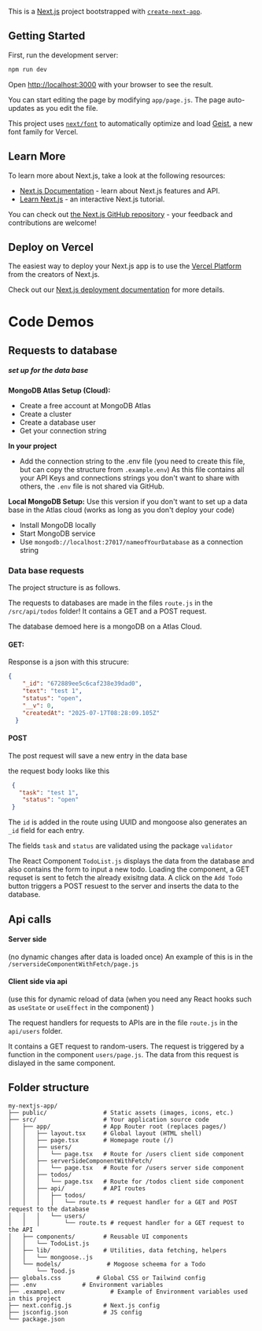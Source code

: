 This is a [Next.js](https://nextjs.org) project bootstrapped with [`create-next-app`](https://github.com/vercel/next.js/tree/canary/packages/create-next-app).

## Getting Started

First, run the development server:

```bash
npm run dev

```

Open [http://localhost:3000](http://localhost:3000) with your browser to see the result.

You can start editing the page by modifying `app/page.js`. The page auto-updates as you edit the file.

This project uses [`next/font`](https://nextjs.org/docs/app/building-your-application/optimizing/fonts) to automatically optimize and load [Geist](https://vercel.com/font), a new font family for Vercel.

## Learn More

To learn more about Next.js, take a look at the following resources:

- [Next.js Documentation](https://nextjs.org/docs) - learn about Next.js features and API.
- [Learn Next.js](https://nextjs.org/learn) - an interactive Next.js tutorial.

You can check out [the Next.js GitHub repository](https://github.com/vercel/next.js) - your feedback and contributions are welcome!

## Deploy on Vercel

The easiest way to deploy your Next.js app is to use the [Vercel Platform](https://vercel.com/new?utm_medium=default-template&filter=next.js&utm_source=create-next-app&utm_campaign=create-next-app-readme) from the creators of Next.js.

Check out our [Next.js deployment documentation](https://nextjs.org/docs/app/building-your-application/deploying) for more details.


# Code Demos

## Requests to database 

##### set up for the data base
**MongoDB Atlas Setup (Cloud):**

- Create a free account at MongoDB Atlas
- Create a cluster
- Create a database user
- Get your connection string 

**In your project**
- Add the connection string to the .env file (you need to create this file, but can copy the structure from `.example.env`) As this file contains all your API Keys and connections strings you don't want to share with others, the `.env` file is not shared via GitHub. 

**Local MongoDB Setup:**
Use this version if you don't want to set up a data base in the Atlas cloud (works as long as you don't deploy your code)

- Install MongoDB locally
- Start MongoDB service
- Use `mongodb://localhost:27017/nameofYourDatabase` as a connection string


### Data base requests
The project structure is as follows. 

The requests to databases are made in the files `route.js` in the `/src/api/todos` folder! It contains a GET and a POST request.

The database demoed here is a mongoDB on a Atlas Cloud. 

#### GET: 
Response is a json with this strucure:

``` json
{
    "_id": "672889ee5c6caf238e39dad0",
    "text": "test 1",
    "status": "open",
    "__v": 0,
    "createdAt": "2025-07-17T08:28:09.105Z"
  }
```
#### POST
The post request will save a new entry in the data base

the request body looks like this
```json
 {  
   "task": "test 1",
    "status": "open" 
 }
```
The `id` is added in the route using UUID and mongoose also generates an `_id` field for each entry.

The fields `task` and `status` are validated using the package `validator`

The React Component `TodoList.js` displays the data from the database and also contains the form to input a new todo. Loading the component, a GET requset is sent to fetch the already exisitng data. A click on the `Add Todo` button triggers a POST resuest to the server and inserts the data to the database.

## Api calls
#### Server side
(no dynamic changes after data is loaded once)
An example of this is in the `/serversideComponentWithFetch/page.js`

#### Client side via api 
(use this for dynamic reload of data (when you need any React hooks such as `useState` or `useEffect` in the component) )

The request handlers for requests to APIs are in the file `route.js` in the `api/users` folder. 

It contains a GET request to random-users. The request is triggered by a function in the component  `users/page.js`. The data from this request is dislayed in the same component. 


## Folder structure
``` plaintext
my-nextjs-app/
├── public/                # Static assets (images, icons, etc.)
├── src/                   # Your application source code
│   ├── app/               # App Router root (replaces pages/)
│   │   ├── layout.tsx     # Global layout (HTML shell)
│   │   ├── page.tsx       # Homepage route (/)
│   │   ├── users/         
│   │   │   └── page.tsx   # Route for /users client side component
│   │   ├── serverSideComponentWithFetch/         
│   │   │   └── page.tsx   # Route for /users server side component
│   │   ├── todos/         
│   │   │   └── page.tsx   # Route for /todos client side component
│   │   ├── api/           # API routes
│   │   │   ├── todos/
│   │   │   │   └── route.ts # request handler for a GET and POST request to the database
│   │   │   └── users/
│   │   │       └── route.ts # request handler for a GET request to the API
│   ├── components/        # Reusable UI components
│   │   └── TodoList.js
│   ├── lib/               # Utilities, data fetching, helpers
│   │   └── mongoose..js
│   └── models/             # Mogoose scheema for a Todo
│       └── Tood.js
├── globals.css          # Global CSS or Tailwind config
├── .env             # Environment variables
├── .exampel.env             # Example of Environment variables used in this project
├── next.config.js         # Next.js config
├── jsconfig.json          # JS config 
└── package.json

```